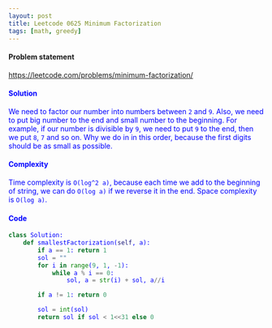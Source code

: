 ```yaml
---
layout: post
title: Leetcode 0625 Minimum Factorization
tags: [math, greedy]
---
```


#### Problem statement

<a href="https://leetcode.com/problems/minimum-factorization/"> <font color = blue>https://leetcode.com/problems/minimum-factorization/

#### Solution
We need to factor our number into numbers between `2` and `9`. Also, we need to put big number to the end and small number to the beginning. For example, if our number is divisible by `9`, we need to put `9` to the end, then we put `8`, `7` and so on. Why we do in in this order, because the first digits should be as small as possible.

#### Complexity
Time complexity is `O(log^2 a)`, because each time we add to the beginning of string, we can do `O(log a)` if we reverse it in the end. Space complexity is `O(log a)`.

#### Code
```python
class Solution:
    def smallestFactorization(self, a):
        if a == 1: return 1
        sol = ""
        for i in range(9, 1, -1):
            while a % i == 0:
                sol, a = str(i) + sol, a//i

        if a != 1: return 0

        sol = int(sol)
        return sol if sol < 1<<31 else 0
```


